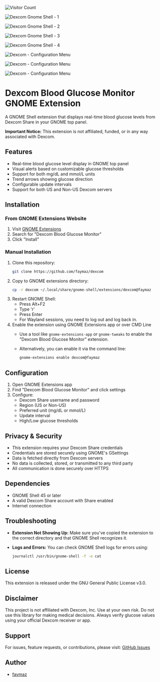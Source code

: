 ![Visitor Count](https://visitor-badge.laobi.icu/badge?page_id=faymaz.dexcom)

![Dexcom Gnome Shell - 1](img/Dexcom_0.png)

![Dexcom Gnome Shell - 2](img/Dexcom_1.png)

![Dexcom Gnome Shell - 3](img/Dexcom_2.png)

![Dexcom Gnome Shell - 4](img/Dexcom_3.jpg)

![Dexcom - Configuration Menu](img/Dexcom_config_menu_1.png)

![Dexcom - Configuration Menu](img/Dexcom_config_menu_2.png)

![Dexcom - Configuration Menu](img/Dexcom_config_menu_3.png)

# Dexcom Blood Glucose Monitor GNOME Extension

A GNOME Shell extension that displays real-time blood glucose levels from Dexcom Share in your GNOME top panel.

**Important Notice:** This extension is not affiliated, funded, or in any way associated with Dexcom.

## Features

- Real-time blood glucose level display in GNOME top panel
- Visual alerts based on customizable glucose thresholds
- Support for both mg/dL and mmol/L units
- Trend arrows showing glucose direction
- Configurable update intervals
- Support for both US and Non-US Dexcom servers

## Installation

### From GNOME Extensions Website
1. Visit [GNOME Extensions](https://extensions.gnome.org)
2. Search for "Dexcom Blood Glucose Monitor"
3. Click "Install"

### Manual Installation
1. Clone this repository:
   ```bash
   git clone https://github.com/faymaz/dexcom
   ```
2. Copy to GNOME extensions directory:
   ```bash
   cp -r dexcom ~/.local/share/gnome-shell/extensions/dexcom@faymaz
   ```
3. Restart GNOME Shell:
   - Press Alt+F2
   - Type 'r'
   - Press Enter
   - For Wayland sessions, you need to log out and log back in.
4. Enable the extension using GNOME Extensions app or over CMD Line
   - Use a tool like `gnome-extensions-app` or `gnome-tweaks` to enable the "Dexcom Blood Glucose Monitor" extension.
   - Alternatively, you can enable it via the command line:

     ```bash
     gnome-extensions enable dexcom@faymaz
     ``` 
## Configuration

1. Open GNOME Extensions app
2. Find "Dexcom Blood Glucose Monitor" and click settings
3. Configure:
   - Dexcom Share username and password
   - Region (US or Non-US)
   - Preferred unit (mg/dL or mmol/L)
   - Update interval
   - High/Low glucose thresholds

## Privacy & Security

- This extension requires your Dexcom Share credentials
- Credentials are stored securely using GNOME's GSettings
- Data is fetched directly from Dexcom servers
- No data is collected, stored, or transmitted to any third party
- All communication is done securely over HTTPS

## Dependencies

- GNOME Shell 45 or later
- A valid Dexcom Share account with Share enabled
- Internet connection

## Troubleshooting

- **Extension Not Showing Up:** Make sure you've copied the extension to the correct directory and that GNOME Shell recognizes it.
- **Logs and Errors:** You can check GNOME Shell logs for errors using:

  ```bash
  journalctl /usr/bin/gnome-shell -f -o cat
  ```

## License

This extension is released under the GNU General Public License v3.0.


## Disclaimer

This project is not affiliated with Dexcom, Inc. Use at your own risk. Do not use this library for making medical decisions. Always verify glucose values using your official Dexcom receiver or app.


## Support

For issues, feature requests, or contributions, please visit:
[GitHub Issues](https://github.com/faymaz/dexcom/issues)

## Author

- [faymaz](https://github.com/faymaz)